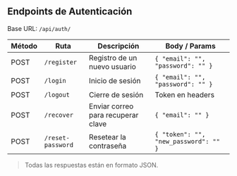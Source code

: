 ## Endpoints de Autenticación

Base URL: `/api/auth/`

| Método | Ruta               | Descripción                         | Body / Params                      |
|--------|--------------------|-------------------------------------|------------------------------------|
| POST   | `/register`        | Registro de un nuevo usuario        | `{ "email": "", "password": "" }` |
| POST   | `/login`           | Inicio de sesión                    | `{ "email": "", "password": "" }` |
| POST   | `/logout`          | Cierre de sesión                    | Token en headers                   |
| POST   | `/recover`         | Enviar correo para recuperar clave | `{ "email": "" }`                  |
| POST   | `/reset-password`  | Resetear la contraseña              | `{ "token": "", "new_password": "" }` |

> Todas las respuestas están en formato JSON.
